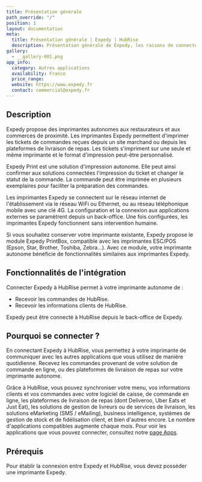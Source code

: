 ```yaml
---
title: Présentation générale
path_override: "/"
position: 1
layout: documentation
meta:
  title: Présentation générale | Expedy | HubRise
  description: Présentation générale de Expedy, les raisons de connecter votre imprimante autonome à HubRise et fonctionnalités de l'intégration avec HubRise.
gallery:
  - __gallery-001.png
app_info:
  category: Autres applications
  availability: France
  price_range:
  website: https://www.expedy.fr
  contact: commercial@expedy.fr
---
```


## Description

Expedy propose des imprimantes autonomes aux restaurateurs et aux commerces de proximité. Les imprimantes Expedy permettent d'imprimer les tickets de commandes reçues depuis un site marchand ou depuis les plateformes de livraison de repas. Les tickets s'impriment sur une seule et même imprimante et le format d'impression peut-être personnalisé.

Expedy Print est une solution d'impression autonome. Elle peut ainsi confirmer aux solutions connectées l'impression du ticket et changer le statut de la commande. La commande peut être imprimée en plusieurs exemplaires pour faciliter la préparation des commandes.

Les imprimantes Expedy se connectent sur le réseau internet de l'établissement via le réseau WiFi ou Ethernet, ou au réseau téléphonique mobile avec une clé 4G. La configuration et la connexion aux applications externes se paramètrent depuis un back-office. Une fois configurées, les imprimantes Expedy fonctionnent sans intervention humaine.

Si vous souhaitez conserver votre imprimante existante, Expedy propose le module Expedy PrintBox, compatible avec les imprimantes ESC/POS (Epson, Star, Brother, Toshiba, Zebra...). Avec ce module, votre imprimante autonome bénéficie de fonctionnalités similaires aux imprimantes Expedy.

## Fonctionnalités de l'intégration

Connecter Expedy à HubRise permet à votre imprimante autonome de :

- Recevoir les commandes de HubRise.
- Recevoir les informations clients de HubRise.

Expedy peut être connecté à HubRise depuis le back-office de Expedy.

## Pourquoi se connecter ?

En connectant Expedy à HubRise, vous permettez à votre imprimante de communiquer avec les autres applications que vous utilisez de manière quotidienne. Recevez les commandes provenant de votre solution de commande en ligne, ou des plateformes de livraison de repas sur votre imprimante autonome.

Grâce à HubRise, vous pouvez synchroniser votre menu, vos informations clients et vos commandes avec votre logiciel de caisse, de commande en ligne, les plateformes de livraison de repas (dont Deliveroo, Uber Eats et Just Eat), les solutions de gestion de livreurs ou de services de livraison, les solutions eMarketing (SMS / eMailing), business intelligence, systèmes de gestion de stock et de fidélisation client, et bien d'autres encore. Le nombre d'applications compatibles augmente chaque mois. Pour voir les applications que vous pouvez connecter, consultez notre [page Apps](/apps).

## Prérequis

Pour établir la connexion entre Expedy et HubRise, vous devez posséder une imprimante Expedy.
